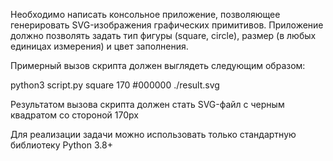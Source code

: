Необходимо написать консольное приложение, позволяющее генерировать SVG-изображения графических примитивов. Приложение должно позволять задать тип фигуры (square, circle), размер (в любых единицах измерения) и цвет заполнения.

Примерный вызов скрипта должен выглядеть следующим образом:

python3 script.py square 170 #000000 ./result.svg

Результатом вызова скрипта должен стать SVG-файл с черным квадратом со стороной 170px

Для реализации задачи можно использовать только стандартную библиотеку Python 3.8+

